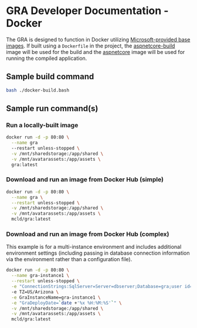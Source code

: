 # GRA Developer Documentation - Docker

The GRA is designed to function in Docker utilizing [Microsoft-provided base images](https://hub.docker.com/r/microsoft/). If built using a `Dockerfile` in the project, the [aspnetcore-build](https://hub.docker.com/r/microsoft/aspnetcore-build/) image will be used for the build and the [aspnetcore](https://hub.docker.com/r/microsoft/aspnetcore/) image will be used for running the compiled application.

## Sample build command

```sh
bash ./docker-build.bash
```

## Sample run command(s)

### Run a locally-built image
```sh
docker run -d -p 80:80 \
  --name gra
  --restart unless-stopped \
  -v /mnt/sharedstorage:/app/shared \
  -v /mnt/avatarassets:/app/assets \
  gra:latest
```

### Download and run an image from Docker Hub (simple)
```sh
docker run -d -p 80:80 \
  --name gra \
  --restart unless-stopped \
  -v /mnt/sharedstorage:/app/shared \
  -v /mnt/avatarassets:/app/assets \
  mcld/gra:latest
```

### Download and run an image from Docker Hub (complex)

This example is for a multi-instance environment and includes additional environment settings (including passing in database connection information via the environment rather than a configuration file).

```sh
docker run -d -p 80:80 \
  --name gra-instance1 \
  --restart unless-stopped \
  -e "ConnectionStrings:SqlServer=Server=dbserver;Database=gra;user id=grauser;password=supersecret;MultipleActiveResultSets=true"
  -e TZ=US/Arizona \
  -e GraInstanceName=gra-instance1 \
  -e "GraDeployDate=`date +'%x %H:%M:%S'`" \
  -v /mnt/sharedstorage:/app/shared \
  -v /mnt/avatarassets:/app/assets \
  mcld/gra:latest
```
